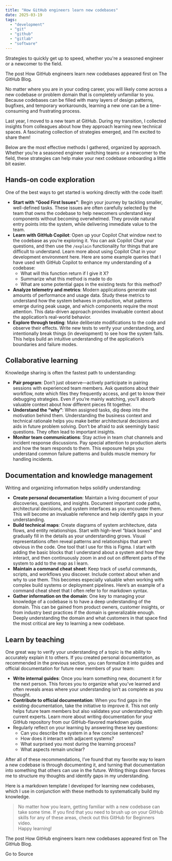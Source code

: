 ```yaml
---
title: "How GitHub engineers learn new codebases"
date: 2025-03-19
tags: 
  - "development"
  - "git"
  - "github"
  - "gitlab"
  - "software"
---
```


Strategies to quickly get up to speed, whether you're a seasoned engineer or a newcomer to the field.

The post How GitHub engineers learn new codebases appeared first on The GitHub Blog.

No matter where you are in your coding career, you will likely come across a new codebase or problem domain that is completely unfamiliar to you. Because codebases can be filled with many layers of design patterns, bugfixes, and temporary workarounds, learning a new one can be a time-consuming and frustrating process.

Last year, I moved to a new team at GitHub. During my transition, I collected insights from colleagues about how they approach learning new technical spaces. A fascinating collection of strategies emerged, and I’m excited to share them!

Below are the most effective methods I gathered, organized by approach. Whether you’re a seasoned engineer switching teams or a newcomer to the field, these strategies can help make your next codebase onboarding a little bit easier.

## Hands-on code exploration

One of the best ways to get started is working directly with the code itself:

- **Start with “Good First Issues”**: Begin your journey by tackling smaller, well-defined tasks. These issues are often carefully selected by the team that owns the codebase to help newcomers understand key components without becoming overwhelmed. They provide natural entry points into the system, while delivering immediate value to the team.
- **Learn with GitHub Copilot**: Open up your Copilot Chat window next to the codebase as you’re exploring it. You can ask Copilot Chat your questions, and then use the `/explain` functionality for things that are difficult to understand. Learn more about using Copilot Chat in your development environment here. Here are some example queries that I have used with GitHub Copilot to enhance my understanding of a codebase:
    - What will this function return if I give it X?
    - Summarize what this method is made to do
    - What are some potential gaps in the existing tests for this method?
- **Analyze telemetry and metrics**: Modern applications generate vast amounts of performance and usage data. Study these metrics to understand how the system behaves in production, what patterns emerge during peak usage, and which components require the most attention. This data-driven approach provides invaluable context about the application’s real-world behavior.
- **Explore through testing**: Make deliberate modifications to the code and observe their effects. Write new tests to verify your understanding, and intentionally break things (in development) to see how the system fails. This helps build an intuitive understanding of the application’s boundaries and failure modes.

## Collaborative learning

Knowledge sharing is often the fastest path to understanding:

- **Pair program**: Don’t just observe—actively participate in pairing sessions with experienced team members. Ask questions about their workflow, note which files they frequently access, and get to know their debugging strategies. Even if you’re mainly watching, you’ll absorb valuable context about how different pieces fit together.
- **Understand the “why”**: When assigned tasks, dig deep into the motivation behind them. Understanding the business context and technical rationale helps you make better architectural decisions and aids in future problem solving. Don’t be afraid to ask seemingly basic questions. They often lead to important insights.
- **Monitor team communications**: Stay active in team chat channels and incident response discussions. Pay special attention to production alerts and how the team responds to them. This exposure helps you understand common failure patterns and builds muscle memory for handling incidents.

## Documentation and knowledge management

Writing and organizing information helps solidify understanding:

- **Create personal documentation**: Maintain a living document of your discoveries, questions, and insights. Document important code paths, architectural decisions, and system interfaces as you encounter them. This will become an invaluable reference and help identify gaps in your understanding.
- **Build technical maps**: Create diagrams of system architecture, data flows, and entity relationships. Start with high-level “black boxes” and gradually fill in the details as your understanding grows. Visual representations often reveal patterns and relationships that aren’t obvious in the code. One tool that I use for this is Figma. I start with adding the basic blocks that I understand about a system and how they interact, and then continuously zoom in and out on different parts of the system to add to the map as I learn.
- **Maintain a command cheat sheet**: Keep track of useful commands, scripts, and workflows you discover. Include context about when and why to use them. This becomes especially valuable when working with complex build systems or deployment pipelines. Here’s an example of a command cheat sheet that I often refer to for markdown syntax.
- **Gather information on the domain**: One key to managing your knowledge of a codebase is to have a deep understanding of the domain. This can be gained from product owners, customer insights, or from industry best practices if the domain is generalizable enough. Deeply understanding the domain and what customers in that space find the most critical are key to learning a new codebase.

## Learn by teaching

One great way to verify your understanding of a topic is the ability to accurately explain it to others. If you created personal documentation, as recommended in the previous section, you can formalize it into guides and official documentation for future new members of your team:

- **Write internal guides**: Once you learn something new, document it for the next person. This forces you to organize what you’ve learned and often reveals areas where your understanding isn’t as complete as you thought.
- **Contribute to official documentation**: When you find gaps in the existing documentation, take the initiative to improve it. This not only helps future team members but also validates your understanding with current experts. Learn more about writing documentation for your GitHub repository from our GitHub-flavored markdown guide.
- Regularly reflect on your learning by answering these key questions:
    - Can you describe the system in a few concise sentences?
    - How does it interact with adjacent systems?
    - What surprised you most during the learning process?
    - What aspects remain unclear?

After all of these recommendations, I’ve found that my favorite way to learn a new codebase is through documenting it, and turning that documentation into something that others can use in the future. Writing things down forces me to structure my thoughts and identify gaps in my understanding.

Here is a markdown template I developed for learning new codebases, which I use in conjunction with these methods to systematically build my knowledge.

> No matter how you learn, getting familiar with a new codebase can take some time. If you find that you need to brush up on your GitHub skills for any of these areas, check out this GitHub for Beginners video.  
> Happy learning!

The post How GitHub engineers learn new codebases appeared first on The GitHub Blog.

Go to Source
